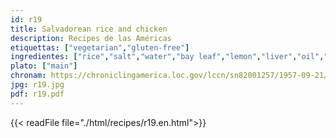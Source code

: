 ```yaml
---
id: r19
title: Salvadorean rice and chicken
description: Recipes de las Américas
etiquettas: ["vegetarian","gluten-free"]
ingredientes: ["rice","salt","water","bay leaf","lemon","liver","oil","onion","marsala wine","black pepper","coarse salt","cinnamon","rice starch","milk"]
plato: ["main"]
chronam: https://chroniclingamerica.loc.gov/lccn/sn82001257/1957-09-21/ed-1/seq-5/
jpg: r19.jpg
pdf: r19.pdf
---
```


{{< readFile file="./html/recipes/r19.en.html">}}